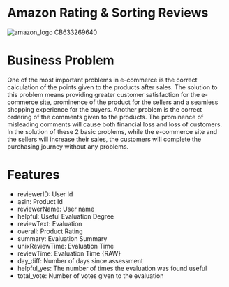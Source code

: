 # Amazon Rating & Sorting Reviews
![amazon_logo _CB633269640_](https://user-images.githubusercontent.com/83352965/209563633-bbd91bf1-3c7f-4c95-9249-da0e84b1dec2.png)
# Business Problem
One of the most important problems in e-commerce is the correct calculation of the points
given to the products after sales. The solution to this problem means providing greater
customer satisfaction for the e-commerce site, prominence of the product for the sellers
and a seamless shopping experience for the buyers. Another problem is the correct ordering
of the comments given to the products. The prominence of misleading comments will cause both
financial loss and loss of customers. In the solution of these 2 basic problems, while the
e-commerce site and the sellers will increase their sales, the customers will complete the
purchasing journey without any problems.
# Features
- reviewerID: User Id
- asin: Product Id
- reviewerName: User name 
- helpful: Useful Evaluation Degree
- reviewText: Evaluation
- overall: Product Rating
- summary: Evaluation Summary
- unixReviewTime: Evaluation Time
- reviewTime: Evaluation Time {RAW}
- day_diff: Number of days since assessment
- helpful_yes: The number of times the evaluation was found useful
- total_vote: Number of votes given to the evaluation
